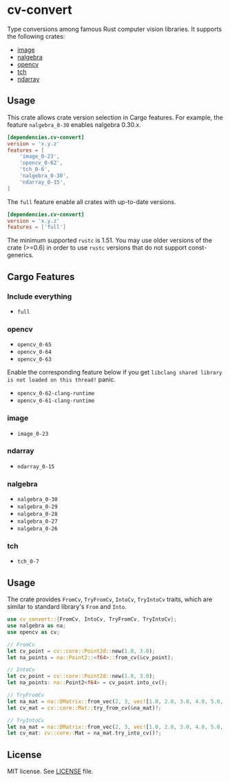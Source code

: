 # cv-convert

Type conversions among famous Rust computer vision libraries. It supports the following crates:

- [image](https://crates.io/crates/image)
- [nalgebra](https://crates.io/crates/nalgebra)
- [opencv](https://crates.io/crates/opencv)
- [tch](https://crates.io/crates/tch)
- [ndarray](https://crates.io/crates/ndarray)

## Usage

This crate allows crate version selection in Cargo features.
For example, the feature `nalgebra_0-30` enables nalgebra 0.30.x.

```toml
[dependencies.cv-convert]
version = 'x.y.z'
features = [
    'image_0-23',
    'opencv_0-62',
    'tch_0-6',
    'nalgebra_0-30',
    'ndarray_0-15',
]
```

The `full` feature enable all crates with up-to-date versions.

```toml
[dependencies.cv-convert]
version = 'x.y.z'
features = ['full']
```

The minimum supported `rustc` is 1.51. You may use older versions of the crate (>=0.6) in order to use `rustc` versions that do not support const-generics.

## Cargo Features

### Include everything

- `full`

### opencv

- `opencv_0-65`
- `opencv_0-64`
- `opencv_0-63`

Enable the corresponding feature below if you get `libclang shared library is not loaded on this thread!` panic.

- `opencv_0-62-clang-runtime`
- `opencv_0-61-clang-runtime`

### image

- `image_0-23`

### ndarray

- `ndarray_0-15`

### nalgebra

- `nalgebra_0-30`
- `nalgebra_0-29`
- `nalgebra_0-28`
- `nalgebra_0-27`
- `nalgebra_0-26`

### tch

- `tch_0-7`

## Usage

The crate provides `FromCv`, `TryFromCv`, `IntoCv`, `TryIntoCv` traits, which are similar to standard library's `From` and `Into`.

```rust
use cv_convert::{FromCv, IntoCv, TryFromCv, TryIntoCv};
use nalgebra as na;
use opencv as cv;

// FromCv
let cv_point = cv::core::Point2d::new(1.0, 3.0);
let na_points = na::Point2::<f64>::from_cv(&cv_point);

// IntoCv
let cv_point = cv::core::Point2d::new(1.0, 3.0);
let na_points: na::Point2<f64> = cv_point.into_cv();

// TryFromCv
let na_mat = na::DMatrix::from_vec(2, 3, vec![1.0, 2.0, 3.0, 4.0, 5.0, 6.0]);
let cv_mat = cv::core::Mat::try_from_cv(&na_mat)?;

// TryIntoCv
let na_mat = na::DMatrix::from_vec(2, 3, vec![1.0, 2.0, 3.0, 4.0, 5.0, 6.0]);
let cv_mat: cv::core::Mat = na_mat.try_into_cv()?;
```

## License

MIT license. See [LICENSE](LICENSE.txt) file.
